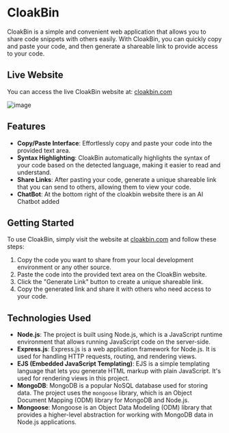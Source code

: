 # CloakBin

CloakBin is a simple and convenient web application that allows you to share code snippets with others easily. With CloakBin, you can quickly copy and paste your code, and then generate a shareable link to provide access to your code.

## Live Website 

You can access the live CloakBin website at: [cloakbin.com](https://cloakbin.com)

![image](https://github.com/Ishannaik/CloakBin/assets/11766476/515453a1-f992-4f9e-9f53-d77536e60bb2)

## Features 

- **Copy/Paste Interface**: Effortlessly copy and paste your code into the provided text area.
- **Syntax Highlighting**: CloakBin automatically highlights the syntax of your code based on the detected language, making it easier to read and understand.
- **Share Links**: After pasting your code, generate a unique shareable link that you can send to others, allowing them to view your code.
- **ChatBot**: At the bottom right of the cloakbin website there is an AI Chatbot added

## Getting Started

To use CloakBin, simply visit the website at [cloakbin.com](https://cloakbin.com) and follow these steps:

1. Copy the code you want to share from your local development environment or any other source.
2. Paste the code into the provided text area on the CloakBin website.
3. Click the "Generate Link" button to create a unique shareable link.
4. Copy the generated link and share it with others who need access to your code.

## Technologies Used

- **Node.js**: The project is built using Node.js, which is a JavaScript runtime environment that allows running JavaScript code on the server-side.
- **Express.js**: Express.js is a web application framework for Node.js. It is used for handling HTTP requests, routing, and rendering views.
- **EJS (Embedded JavaScript Templating)**: EJS is a simple templating language that lets you generate HTML markup with plain JavaScript. It's used for rendering views in this project.
- **MongoDB**: MongoDB is a popular NoSQL database used for storing data. The project uses the `mongoose` library, which is an Object Document Mapping (ODM) library for MongoDB and Node.js.
- **Mongoose**: Mongoose is an Object Data Modeling (ODM) library that provides a higher-level abstraction for working with MongoDB data in Node.js applications.
